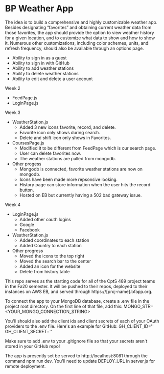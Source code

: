 # BP Weather App

The idea is to build a comprehensive and highly customizable weather app. Besides designating “favorites” and obtaining current weather data from those favorites, the app should provide the option to view weather history for a given location, and to customize what data to show and how to show it. Numerous other customizations, including color schemes, units, and refresh frequency, should also be available through an options page.

* Ability to sign in as a guest 
* Ability to sign in with GitHub 
* Ability to add weather stations
* Ability to delete weather stations
* Ability to edit and delete a user account

Week 2
* FeedPage.js
* LoginPage.js

Week 3
* WeatherStation.js
  * Added 3 new icons favorite, record, and delete. 
  * Favorite icon only shows during search. 
  * Delete and shift icon only shows in Favorites.
* CoursesPage.js
  * Modified it to be different from FeedPage which is our search page.
  * User can delete favorites now.
  * The weather stations are pulled from mongodb.
* Other progess
  * Mongodb is connected, favorite weather stations are now on mongodb.
  * Icons have been made more repsonsive looking.
  * History page can store information when the user hits the record button.
  * Hosted on EB but currently having a 502 bad gateway issue.
  
Week 4
* LoginPage.js
  * Added other oauth logins 
  * Google
  * Facebook
* WeatherStation.js
  * Added coordinates to each station
  * Added Country to each station
* Other progress
  * Moved the icons to the top right
  * Moved the search bar to the center
  * Added an icon for the website
  * Delete from history table

This repo serves as the starting code for all of the CptS 489 project teams in the
Fa20 semester. It will be pushed to their repos, deployed to their instances on
AWS EB, and served through https://[proj-name].bfapp.org.

To connect the app to your MongoDB database, create a .env file in the 
project root directory. On the first line of that file, add this:
MONGO_STR=<YOUR_MONGO_CONNECTION_STRING>

You'll should also add the client ids and client secrets of each of your 
OAuth providers to the .env file. Here's an example for GitHub:
GH_CLIENT_ID='<CLIENT ID INSIDE QUOTES>'
GH_CLIENT_SECRET='<CLIENT SECRET INSIDE QUOTES>'

Make sure to add .env to your .gitignore file so that your secrets aren't
stored in your GitHub repo!

The app is presently set be served to http://localhost:8081 through the command
npm run dev. You'll need to update DEPLOY_URL in server.js for remote deployment.
